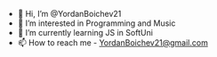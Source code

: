 - 👋 Hi, I’m @YordanBoichev21
- 👀 I’m interested in Programming and Music
- 🌱 I’m currently learning JS in SoftUni
- 📫 How to reach me - YordanBoichev21@gmail.com


